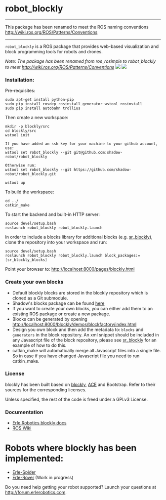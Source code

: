 # robot_blockly

------

This package has been renamed to meet the ROS naming conventions http://wiki.ros.org/ROS/Patterns/Conventions

------

`robot_blockly` is a ROS package that provides web-based visualization and block programming tools for robots and drones.

*Note: The package has been renamed from ros_rosimple to robot_blockly to meet http://wiki.ros.org/ROS/Patterns/Conventions*
![](img/ROSimple-peek.png)
![](img/ROSimple-code.png)

### Installation:

Pre-requisites:

```
sudo apt-get install python-pip
sudo pip install rosdep rosinstall_generator wstool rosinstall
sudo pip install autobahn trollius
```

Then create a new workspace:
```
mkdir -p blockly/src
cd blockly/src
wstool init

If you have added an ssh key for your machine to your github account, use:
wstool set robot_blockly --git git@github.com:shadow-robot/robot_blockly

Otherwise run:
wstool set robot_blockly --git https://github.com/shadow-robot/robot_blockly.git

wstool up
```

To build the workspace:
```
cd ../
catkin_make
```

To start the backend and built-in HTTP server:
```
source devel/setup.bash
roslaunch robot_blockly robot_blockly.launch 
```

In order to include a blocks library for additional blocks (e.g. [sr_blockly](https://github.com/shadow-robot/sr_blockly)), clone the repository into your workspace and run:
```
source devel/setup.bash
roslaunch robot_blockly robot_blockly.launch block_packages:=[sr_blockly_blocks]
```

Point your browser to: [http://localhost:8000/pages/blockly.html](http://localhost:8000/pages/blockly.html)

### Create your own blocks
- Default blockly blocks are stored in the blockly repository which is cloned as a Git submodule.
- Shadow's blocks package can be found [here](https://github.com/shadow-robot/sr_blockly)
- If you want to create your own blocks, you can either add them to an existing ROS package or create a new package.
- Blocks can be generated by opening [http://localhost:8000/blockly/demos/blockfactory/index.html](http://localhost:8000/blockly/demos/blockfactory/index.html)
- Design you own block and then add the metadata to: `blocks` and `generators` in the block repository. An xml snippet should be included in any Javascript file of the block repository, please see [sr_blockly](https://github.com/shadow-robot/sr_blockly/toolbox) for an example of how to do this.
- catkin_make will automatically merge all Javascript files into a single file. So in case if you have changed Javascript file you need to run catkin_make.

### License
blockly has been built based on [blockly](http://github.com/google/blockly), [ACE](http://github.com/erlerobot/ace-builds) and Bootstrap. Refer to their sources for the corresponding licenses.

Unless specified, the rest of the code is freed under a GPLv3 License.

### Documentation
- [Erle Robotics blockly docs](http://erlerobotics.com/docs/Robot_Operating_System/ROS/Blockly/Intro.html)
- [ROS Wiki](http://wiki.ros.org/blockly)


# Robots where blockly has been implemented:
- [Erle-Spider](http://erlerobotics.com/blog/product/erle-spider-the-ubuntu-drone-with-legs/)
- [Erle-Rover](https://erlerobotics.com/blog/product/erle-rover/) (Work in progress)

Do you need help getting your robot supported? Launch your questions at http://forum.erlerobotics.com.
